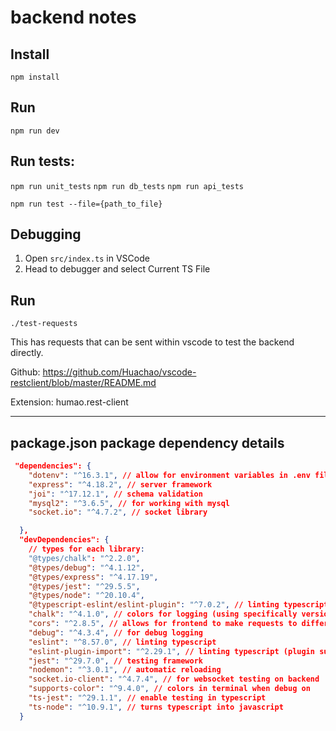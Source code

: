 # backend notes

## Install

`npm install`

## Run

`npm run dev`

## Run tests:

`npm run unit_tests`
`npm run db_tests`
`npm run api_tests`

`npm run test --file={path_to_file}`

## Debugging

1. Open `src/index.ts` in VSCode
2. Head to debugger and select Current TS File

## Run

`./test-requests`

This has requests that can be sent within vscode to test the backend directly.

Github: https://github.com/Huachao/vscode-restclient/blob/master/README.md

Extension: humao.rest-client

---

## package.json package dependency details

```json
 "dependencies": {
    "dotenv": "^16.3.1", // allow for environment variables in .env file
    "express": "^4.18.2", // server framework
    "joi": "^17.12.1", // schema validation
    "mysql2": "^3.6.5", // for working with mysql
    "socket.io": "^4.7.2", // socket library

  },
  "devDependencies": {
    // types for each library:
    "@types/chalk": "^2.2.0",
    "@types/debug": "^4.1.12",
    "@types/express": "^4.17.19",
    "@types/jest": "^29.5.5",
    "@types/node": "^20.10.4",
    "@typescript-eslint/eslint-plugin": "^7.0.2", // linting typescript files
    "chalk": "^4.1.0", // colors for logging (using specifically version 4 for typescript)
    "cors": "^2.8.5", // allows for frontend to make requests to different servers other than the original server hosting the app
    "debug": "^4.3.4", // for debug logging
    "eslint": "^8.57.0", // linting typescript
    "eslint-plugin-import": "^2.29.1", // linting typescript (plugin support like no default exports)
    "jest": "^29.7.0", // testing framework
    "nodemon": "^3.0.1", // automatic reloading
    "socket.io-client": "^4.7.4", // for websocket testing on backend
    "supports-color": "^9.4.0", // colors in terminal when debug on
    "ts-jest": "^29.1.1", // enable testing in typescript
    "ts-node": "^10.9.1", // turns typescript into javascript
  }
```
